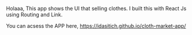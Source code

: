 Holaaa,
This app shows the UI that selling clothes.
I built this with React Js using Routing and Link.

You can acsess the APP here,
https://idasitich.github.io/cloth-market-app/
